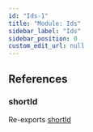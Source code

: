 ```yaml
---
id: "Ids-1"
title: "Module: Ids"
sidebar_label: "Ids"
sidebar_position: 0
custom_edit_url: null
---
```


## References

### shortId

Re-exports [shortId](Ids_ShortIds.md#shortid)
